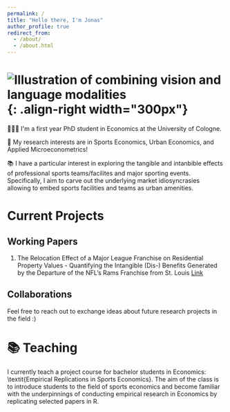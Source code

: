 ```yaml
---
permalink: /
title: "Hello there, I'm Jonas"
author_profile: true
redirect_from: 
  - /about/
  - /about.html
---
```


# ![Illustration of combining vision and language modalities](/images/image_to_text_vis.png){: .align-right width="300px"}
👨🏻‍💻 I'm a first year PhD student in Economics at the University of Cologne.

🔬 My research interests are in Sports Economics, Urban Economics, and Applied Microeconometrics!

📚 I have a particular interest in exploring the tangible and intanbible effects of professional sports teams/facilites and major sporting events. Specifically, I aim to carve out the underlying market idiosyncrasies allowing to embed sports facilities and teams as urban amenities. 

# Current Projects
## Working Papers
1. The Relocation Effect of a Major League Franchise on Residential Property Values - Quantifying the Intangible (Dis-) Benefits Generated by the Departure of the NFL’s Rams Franchise from St. Louis [Link](https://academicpages.github.io/markdown/)

## Collaborations
Feel free to reach out to exchange ideas about future research projects in the field :)

# 📚 Teaching
I currently teach a project course for bachelor students in Economics: \textit{Empirical Replications in Sports Economics}. The aim of the class is to introduce students to the field of sports economics and become familiar with the underpinnings of conducting empirical research in Economics by replicating selected papers in R. 

